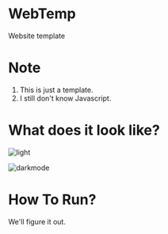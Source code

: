 # WebTemp

Website template

# Note
 1. This is just a template.
 2. I still don't know Javascript.

# What does it look like?
 ![light](https://user-images.githubusercontent.com/76558546/114166385-48ecaf80-994b-11eb-8b93-4279bf9f45f8.jpg)

 ![darkmode](https://user-images.githubusercontent.com/76558546/114166192-0cb94f00-994b-11eb-867c-135a4695229f.jpg)


# How To Run?
We'll figure it out.



